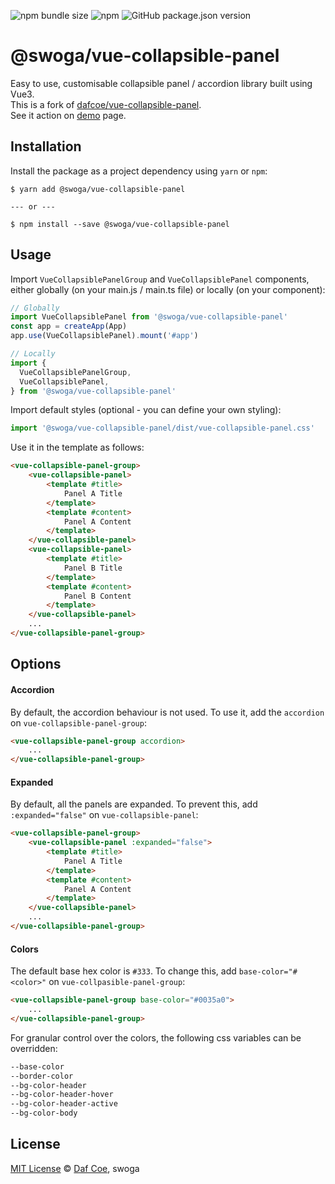 ![npm bundle size](https://img.shields.io/bundlephobia/minzip/@swoga/vue-collapsible-panel?style=flat-square)
![npm](https://img.shields.io/npm/dt/@swoga/vue-collapsible-panel?style=flat-square)
![GitHub package.json version](https://img.shields.io/github/package-json/v/swoga/vue-collapsible-panel?style=flat-square)

# @swoga/vue-collapsible-panel
Easy to use, customisable collapsible panel / accordion library built using Vue3.  
This is a fork of [dafcoe/vue-collapsible-panel](https://github.com/dafcoe/vue-collapsible-panel).
<br>
See it action on [demo](https://swoga.github.io/vue-collapsible-panel) page.

## Installation
Install the package as a project dependency using `yarn` or `npm`:
```
$ yarn add @swoga/vue-collapsible-panel

--- or ---

$ npm install --save @swoga/vue-collapsible-panel
```

## Usage
Import `VueCollapsiblePanelGroup` and `VueCollapsiblePanel` components, either globally (on your main.js / main.ts file) or locally (on your component):
```js
// Globally
import VueCollapsiblePanel from '@swoga/vue-collapsible-panel'
const app = createApp(App)
app.use(VueCollapsiblePanel).mount('#app')

// Locally
import {
  VueCollapsiblePanelGroup,
  VueCollapsiblePanel,
} from '@swoga/vue-collapsible-panel'
```

Import default styles (optional - you can define your own styling):
```js
import '@swoga/vue-collapsible-panel/dist/vue-collapsible-panel.css'
```

Use it in the template as follows:
```html
<vue-collapsible-panel-group>
    <vue-collapsible-panel>
        <template #title>
            Panel A Title
        </template>
        <template #content>
            Panel A Content
        </template>
    </vue-collapsible-panel>
    <vue-collapsible-panel>
        <template #title>
            Panel B Title
        </template>
        <template #content>
            Panel B Content
        </template>
    </vue-collapsible-panel>
    ...
</vue-collapsible-panel-group>
```

## Options
#### Accordion
By default, the accordion behaviour is not used. To use it, add the `accordion` on `vue-collapsible-panel-group`:
```html
<vue-collapsible-panel-group accordion>
    ...
</vue-collapsible-panel-group>
```

#### Expanded
By default, all the panels are expanded. To prevent this, add `:expanded="false"` on `vue-collapsible-panel`:
```html
<vue-collapsible-panel-group>
    <vue-collapsible-panel :expanded="false">
        <template #title>
            Panel A Title
        </template>
        <template #content>
            Panel A Content
        </template>
    </vue-collapsible-panel>
    ...
</vue-collapsible-panel-group>
```

#### Colors
The default base hex color is `#333`. To change this, add `base-color="#<color>"` on `vue-collpasible-panel-group`:
```html
<vue-collapsible-panel-group base-color="#0035a0">
    ...
</vue-collapsible-panel-group>
```
For granular control over the colors, the following css variables can be overridden:
````css
--base-color
--border-color
--bg-color-header
--bg-color-header-hover
--bg-color-header-active
--bg-color-body
````

## License
[MIT License](https://opensource.org/licenses/MIT) © [Daf Coe](mailto:dafcoe@gmail.com), swoga
